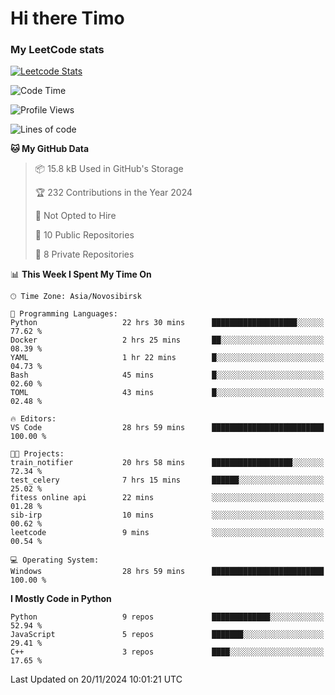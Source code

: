 # Hi there Timo
### My LeetCode stats
[![Leetcode Stats](https://leetcard.jacoblin.cool/przdtl?border=0&radius=20&ext=heatmap&theme=nord)](https://leetcode.com/przdtl)

<!--START_SECTION:waka-->
![Code Time](http://img.shields.io/badge/Code%20Time-472%20hrs%201%20min-blue)

![Profile Views](http://img.shields.io/badge/Profile%20Views-0-blue)

![Lines of code](https://img.shields.io/badge/From%20Hello%20World%20I%27ve%20Written-190.5%20thousand%20lines%20of%20code-blue)

**🐱 My GitHub Data** 

> 📦 15.8 kB Used in GitHub's Storage 
 > 
> 🏆 232 Contributions in the Year 2024
 > 
> 🚫 Not Opted to Hire
 > 
> 📜 10 Public Repositories 
 > 
> 🔑 8 Private Repositories 
 > 
📊 **This Week I Spent My Time On** 

```text
🕑︎ Time Zone: Asia/Novosibirsk

💬 Programming Languages: 
Python                   22 hrs 30 mins      ███████████████████░░░░░░   77.62 % 
Docker                   2 hrs 25 mins       ██░░░░░░░░░░░░░░░░░░░░░░░   08.39 % 
YAML                     1 hr 22 mins        █░░░░░░░░░░░░░░░░░░░░░░░░   04.73 % 
Bash                     45 mins             █░░░░░░░░░░░░░░░░░░░░░░░░   02.60 % 
TOML                     43 mins             █░░░░░░░░░░░░░░░░░░░░░░░░   02.48 % 

🔥 Editors: 
VS Code                  28 hrs 59 mins      █████████████████████████   100.00 % 

🐱‍💻 Projects: 
train_notifier           20 hrs 58 mins      ██████████████████░░░░░░░   72.34 % 
test_celery              7 hrs 15 mins       ██████░░░░░░░░░░░░░░░░░░░   25.02 % 
fitess online api        22 mins             ░░░░░░░░░░░░░░░░░░░░░░░░░   01.28 % 
sib-irp                  10 mins             ░░░░░░░░░░░░░░░░░░░░░░░░░   00.62 % 
leetcode                 9 mins              ░░░░░░░░░░░░░░░░░░░░░░░░░   00.54 % 

💻 Operating System: 
Windows                  28 hrs 59 mins      █████████████████████████   100.00 % 
```

**I Mostly Code in Python** 

```text
Python                   9 repos             █████████████░░░░░░░░░░░░   52.94 % 
JavaScript               5 repos             ███████░░░░░░░░░░░░░░░░░░   29.41 % 
C++                      3 repos             ████░░░░░░░░░░░░░░░░░░░░░   17.65 % 
```




 Last Updated on 20/11/2024 10:01:21 UTC
<!--END_SECTION:waka-->

